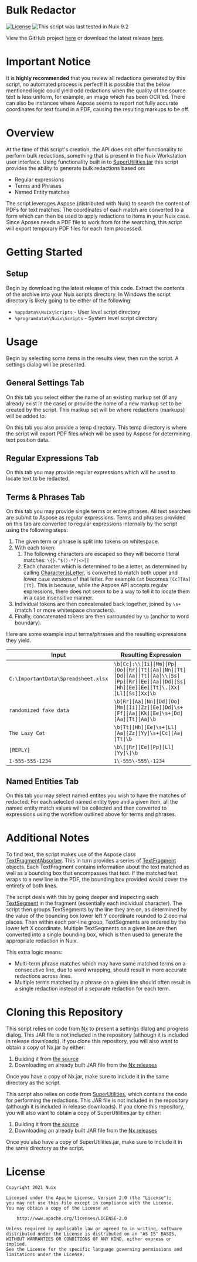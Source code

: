 Bulk Redactor
=============

[![License](https://img.shields.io/badge/License-Apache%202.0-blue.svg)](http://www.apache.org/licenses/LICENSE-2.0) ![This script was last tested in Nuix 9.2](https://img.shields.io/badge/Script%20Tested%20in%20Nuix-9.2-green.svg)

View the GitHub project [here](https://github.com/Nuix/Bulk-Redactor) or download the latest release [here](https://github.com/Nuix/Bulk-Redactor/releases).

# Important Notice

It is **highly recommended** that you review all redactions generated by this script, no automated process is perfect!  It is possible that the below mentioned logic could yield odd redactions when the quality of the source text is less uniform, for example, an image which has been OCR'ed.  There can also be instances where Aspose seems to report not fully accurate coordinates for text found in a PDF, causing the resulting markups to be off.

# Overview

At the time of this script's creation, the API does not offer functionality to perform bulk redactions, something that is present in the Nuix Workstation user interface.  Using functionality built in to [SuperUtilities.jar](https://github.com/Nuix/SuperUtilities) this script provides the ability to generate bulk redactions based on:
- Regular expressions
- Terms and Phrases
- Named Entity matches

The script leverages Aspose (distributed with Nuix) to search the content of PDFs for text matches.  The coordinates of each match are converted to a form which can then be used to apply redactions to items in your Nuix case.  Since Aposes needs a PDF file to work from for the searching, this script will export temporary PDF files for each item processed.

# Getting Started

## Setup

Begin by downloading the latest release of this code.  Extract the contents of the archive into your Nuix scripts directory.  In Windows the script directory is likely going to be either of the following:

- `%appdata%\Nuix\Scripts` - User level script directory
- `%programdata%\Nuix\Scripts` - System level script directory

# Usage

Begin by selecting some items in the results view, then run the script.  A settings dialog will be presented.

## General Settings Tab

On this tab you select either the name of an existing markup set (if any already exist in the case) or provide the name of a new markup set to be created by the script.  This markup set will be where redactions (markups) will be added to.

On this tab you also provide a temp directory.  This temp directory is where the script will export PDF files which will be used by Aspose for determining text position data.

## Regular Expressions Tab

On this tab you may provide regular expressions which will be used to locate text to be redacted.

## Terms & Phrases Tab

On this tab you may provide single terms or entire phrases.  All text searches are submit to Aspose as regular expressions.  Terms and phrases provided on this tab are converted to regular expressions internally by the script using the following steps:

1. The given term or phrase is split into tokens on whitespace.
2. With each token:
	1. The following characters are escaped so they will become literal matches: `\{}.^$()-*?|<>[]`
	2. Each character which is determined to be a letter, as determined by calling [Character.isLetter](https://docs.oracle.com/javase/8/docs/api/java/lang/Character.html#isLetter-char-), is converted to match both upper and lower case versions of that letter.  For example `Cat` becomes `[Cc][Aa][Tt]`.  This is because, while the Aspose API accepts regular expressions, there does not seem to be a way to tell it to locate them in a case insensitive manner.
3. Individual tokens are then concatenated back together, joined by `\s+` (match 1 or more whitespace characters).
4. Finally, concatenated tokens are then surrounded by `\b` (anchor to word boundary).

Here are some example input terms/phrases and the resulting expressions they yield.

| Input | Resulting Expression |
|-------|----------------------|
| `C:\ImportantData\Spreadsheet.xlsx` | `\b[Cc]:\\[Ii][Mm][Pp][Oo][Rr][Tt][Aa][Nn][Tt][Dd][Aa][Tt][Aa]\\[Ss][Pp][Rr][Ee][Aa][Dd][Ss][Hh][Ee][Ee][Tt]\.[Xx][Ll][Ss][Xx]\b` |
| `randomized fake data` | `\b[Rr][Aa][Nn][Dd][Oo][Mm][Ii][Zz][Ee][Dd]\s+[Ff][Aa][Kk][Ee]\s+[Dd][Aa][Tt][Aa]\b` |
| `The Lazy Cat` | `\b[Tt][Hh][Ee]\s+[Ll][Aa][Zz][Yy]\s+[Cc][Aa][Tt]\b` |
| `[REPLY]` | `\b\[[Rr][Ee][Pp][Ll][Yy]\]\b` |
| `1-555-555-1234` | `1\-555\-555\-1234` |

## Named Entities Tab

On this tab you may select named entites you wish to have the matches of redacted.  For each selected named entity type and a given item, all the named entity match values will be collected and then converted to expressions using the workflow outlined above for terms and phrases.

# Additional Notes

To find text, the script makes use of the Aspose class [TextFragmentAbsorber](https://apireference.aspose.com/java/pdf/com.aspose.pdf/TextFragmentAbsorber).  This in turn provides a series of [TextFragment](https://apireference.aspose.com/java/pdf/com.aspose.pdf/TextFragment) objects.  Each TextFragment contains information about the text matched as well as a bounding box that encompasses that text.  If the matched text wraps to a new line in the PDF, the bounding box provided would cover the entirety of both lines.

The script deals with this by going deeper and inspecting each [TextSegment](https://apireference.aspose.com/java/pdf/com.aspose.pdf/TextSegment) in the fragment (essentially each individual character).  The script then groups TextSegments by the line they are on, as determined by the value of the bounding box lower left Y coordinate rounded to 2 decimal places.  Then within each per-line group, TextSegments are ordered by the lower left X coordinate.  Multiple TextSegments on a given line are then converted into a single bounding box, which is then used to generate the appropriate redaction in Nuix.

This extra logic means:
- Multi-term phrase matches which may have some matched terms on a consecutive line, due to word wrapping, should result in more accurate redactions across lines.
- Multiple terms matched by a phrase on a given line should often result in a single redaction instead of a separate redaction for each term.

# Cloning this Repository

This script relies on code from [Nx](https://github.com/Nuix/Nx) to present a settings dialog and progress dialog.  This JAR file is not included in the repository (although it is included in release downloads).  If you clone this repository, you will also want to obtain a copy of Nx.jar by either:
1. Building it from [the source](https://github.com/Nuix/Nx)
2. Downloading an already built JAR file from the [Nx releases](https://github.com/Nuix/Nx/releases)

Once you have a copy of Nx.jar, make sure to include it in the same directory as the script.

This script also relies on code from [SuperUtilities](https://github.com/Nuix/SuperUtilities), which contains the code for performing the redactions.  This JAR file is not included in the repository (although it is included in release downloads).  If you clone this repository, you will also want to obtain a copy of SuperUtilities.jar by either:
1. Building it from [the source](https://github.com/Nuix/SuperUtilities)
2. Downloading an already built JAR file from the [Nx releases](https://github.com/Nuix/SuperUtilities/releases)

Once you also have a copy of SuperUtilities.jar, make sure to include it in the same directory as the script.

# License

```
Copyright 2021 Nuix

Licensed under the Apache License, Version 2.0 (the "License");
you may not use this file except in compliance with the License.
You may obtain a copy of the License at

    http://www.apache.org/licenses/LICENSE-2.0

Unless required by applicable law or agreed to in writing, software
distributed under the License is distributed on an "AS IS" BASIS,
WITHOUT WARRANTIES OR CONDITIONS OF ANY KIND, either express or implied.
See the License for the specific language governing permissions and
limitations under the License.
```
